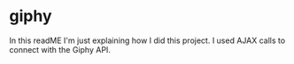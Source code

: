 # giphy

In this readME I'm just explaining how I did this project. I used AJAX calls to connect with the Giphy API. 